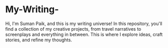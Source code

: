 # My-Writing-
Hi, I'm Suman Paik, and this is my writing universe!  In this repository, you'll find a collection of my creative projects, from travel narratives to screenplays and everything in between. This is where I explore ideas, craft stories, and refine my thoughts.
